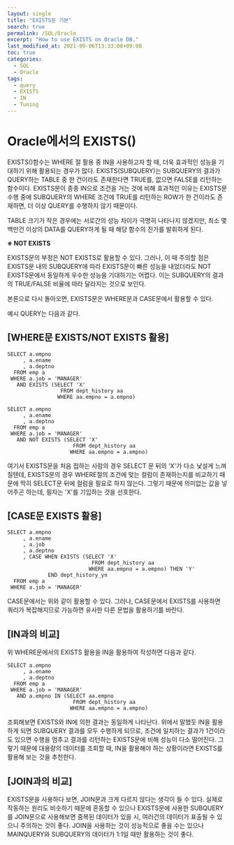 ```yaml
---
layout: single
title: "EXISTS문 기본"
search: true
permalink: /SQL/Oracle
excerpt: "How to use EXISTS on Oracle DB."
last_modified_at: 2021-09-06T13:33:00+09:00
toc: true
categories:
  - SQL
  - Oracle
tags:
  - query
  - EXISTS
  - IN
  - Tuning
---
```

Oracle에서의 EXISTS()
====================

EXISTS()함수는 WHERE 절 활용 중 IN을 사용하고자 할 때, 더욱 효과적인 성능을 기대하기 위해 활용되는 경우가 많다.
EXISTS(SUBQUERY)는 SUBQUERY의 결과가 QUERY하는 TABLE 중 한 건이라도 존재한다면 TRUE를, 없으면 FALSE를 리턴하는 함수이다.
EXISTS문이 종종 IN으로 조건을 거는 것에 비해 효과적인 이유는 EXISTS문 수행 중에 SUBQUERY의 WHERE 조건에 TRUE를 리턴하는 ROW가 한 건이라도 존재하면, 더 이상 QUERY를 수행하지 않기 때문이다.

TABLE 크기가 작은 경우에는 서로간의 성능 차이가 극명히 나타나지 않겠지만, 최소 몇백만건 이상의 DATA를 QUERY하게 될 때 해당 함수의 진가를 발휘하게 된다.

**※ NOT EXISTS**

EXISTS문의 부정은 NOT EXISTS로 활용할 수 있다.
그러나, 이 때 주의할 점은 EXISTS문 내의 SUBQUERY에 따라 EXISTS문이 빠른 성능을 내었더라도 NOT EXISTS문에서 동일하게 우수한 성능을 기대하기는 어렵다.
이는 SUBQUERY의 결과의 TRUE/FALSE 비율에 따라 달라지는 것으로 보인다.

본론으로 다시 돌아오면, EXISTS문은 WHERE문과 CASE문에서 활용할 수 있다.

예시 QUERY는 다음과 같다.

[WHERE문 EXISTS/NOT EXISTS 활용]
-------------------
```oracle
SELECT a.empno
     , a.ename
     , a.deptno
  FROM emp a
 WHERE a.job = 'MANAGER'
   AND EXISTS (SELECT 'X'
                 FROM dept_history aa
                WHERE aa.empno = a.empno)
```
```oracle
SELECT a.empno
     , a.ename
     , a.deptno
  FROM emp a
 WHERE a.job = 'MANAGER'
   AND NOT EXISTS (SELECT 'X'
                     FROM dept_history aa
                    WHERE aa.empno = a.empno)
```

여기서 EXISTS문을 처음 접하는 사람의 경우 SELECT 문 뒤의 'X'가 다소 낯설게 느껴질텐데,
EXISTS문의 경우 WHERE절의 조건에 맞는 컬럼이 존재하는지를 비교하기 때문에 딱히 SELECT문 뒤에 컬럼을 필요로 하지 않는다.
그렇기 때문에 의미없는 값을 넣어주곤 하는데, 필자는 'X'를 기입하는 것을 선호한다.

[CASE문 EXISTS 활용]
-------------------
```oracle
SELECT a.empno
     , a.ename
     , a.job
     , a.deptno
     , CASE WHEN EXISTS (SELECT 'X'
                           FROM dept_history aa
                          WHERE aa.empno = a.empno) THEN 'Y'
             END dept_history_yn
  FROM emp a
 WHERE a.job = 'MANAGER'
```

CASE문에서는 위와 같이 활용할 수 있다.
그러나, CASE문에서 EXISTS를 사용하면 쿼리가 복잡해지므로 가능하면 유사한 다른 문법을 활용하기를 바란다.

[IN과의 비교]
-------------------
위 WHERE문에서의 EXISTS 활용을 IN을 활용하여 작성하면 다음과 같다.
```oracle
SELECT a.empno
     , a.ename
     , a.deptno
  FROM emp a
 WHERE a.job = 'MANAGER'
   AND a.empno IN (SELECT aa.empno
                     FROM dept_history aa
                    WHERE aa.empno = a.empno)
```
조회해보면 EXISTS와 IN에 의한 결과는 동일하게 나타난다.
위에서 말했듯 IN을 활용하게 되면 SUBQUERY 결과를 모두 수행하게 되므로,
조건에 일치하는 결과가 1건이라도 있으면 수행을 멈추고 결과를 리턴하는 EXISTS문에 비해 성능이 다소 떨어진다.
그렇기 때문에 대용량의 데이터를 조회할 때, IN을 활용해야 하는 상황이라면 EXISTS를 활용해 보는 것을 추천한다.

[JOIN과의 비교]
-------------------
EXISTS문을 사용하다 보면, JOIN문과 크게 다르지 않다는 생각이 들 수 있다.
실제로 작동하는 원리도 비슷하기 때문에 혼동할 수 있으나
EXISTS문에 사용한 SUBQUERY를 JOIN문으로 사용해보면 중복된 데이터가 있을 시, 여러건의 데이터가 표출될 수 있으니 주의하는 것이 좋다.
JOIN을 사용하는 것이 성능적으로 좋을 수는 있으나 MAINQUERY와 SUBQUERY의 데이터가 1:1일 때만 활용하는 것이 좋다.